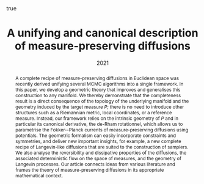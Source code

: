 ---
# Documentation: https://sourcethemes.com/academic/docs/managing-content/

title: A unifying and canonical description of measure-preserving diffusions
subtitle:
authors:
- Alessandro Barp
- So Takao
- Michael Betancourt
- Alexis Arnaudon
- Mark Girolami
tags: []
categories: [Differential Geometry, SDEs, Statistics]
date: '2021'
lastmod: 2021-05-06T21:26:40+01:00
featured: false
draft: false
katex: true
math: true

# Featured image
# To use, add an image named `featured.jpg/png` to your page's folder.
# Focal points: Smart, Center, TopLeft, Top, TopRight, Left, Right, BottomLeft, Bottom, BottomRight.
image:
  caption: ''
  focal_point: 'Smart'
  preview_only: true

# Projects (optional).
#   Associate this post with one or more of your projects.
#   Simply enter your project's folder or file name without extension.
#   E.g. `projects = ["internal-project"]` references `content/project/deep-learning/index.md`.
#   Otherwise, set `projects = []`.
projects: []
publishDate: '2020'
publication_types:
- '3'
abstract: A complete recipe of measure-preserving diffusions in Euclidean space was recently derived unifying several MCMC algorithms into a single framework. In this paper, we develop a geometric theory that improves and generalises this construction to any manifold. We thereby demonstrate that the completeness result is a direct consequence of the topology of the underlying manifold and the geometry induced by the target measure $P$; there is no need to introduce other structures such as a Riemannian metric, local coordinates, or a reference measure. Instead, our framework relies on the intrinsic geometry of $P$ and in particular its canonical derivative, the de-Rham rotationnel, which allows us to parametrise the Fokker--Planck currents of measure-preserving diffusions using potentials. The geometric formalism can easily incorporate constraints and symmetries, and deliver new important insights, for example, a new complete recipe of Langevin-like diffusions that are suited to the construction of samplers. We also analyse the reversibility and dissipative properties of the diffusions, the associated deterministic flow on the space of measures, and the geometry of Langevin processes. Our article connects ideas from various literature and frames the theory of measure-preserving diffusions in its appropriate mathematical context.
# publication: '*Journal of Statistical Physics*'
url_pdf: 'https://arxiv.org/pdf/2105.02845.pdf'
---